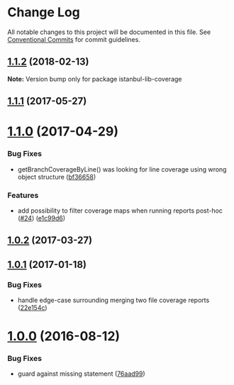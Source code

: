 # Change Log

All notable changes to this project will be documented in this file.
See [Conventional Commits](https://conventionalcommits.org) for commit guidelines.

<a name="1.1.2"></a>
## [1.1.2](https://github.com/istanbuljs/istanbuljs/compare/istanbul-lib-coverage@1.1.1...istanbul-lib-coverage@1.1.2) (2018-02-13)




**Note:** Version bump only for package istanbul-lib-coverage

<a name="1.1.1"></a>
## [1.1.1](https://github.com/istanbuljs/istanbuljs/compare/istanbul-lib-coverage@1.1.0...istanbul-lib-coverage@1.1.1) (2017-05-27)




<a name="1.1.0"></a>
# [1.1.0](https://github.com/istanbuljs/istanbul-lib-coverage/compare/istanbul-lib-coverage@1.0.2...istanbul-lib-coverage@1.1.0) (2017-04-29)


### Bug Fixes

* getBranchCoverageByLine() was looking for line coverage using wrong object structure ([bf36658](https://github.com/istanbuljs/istanbul-lib-coverage/commit/bf36658))


### Features

* add possibility to filter coverage maps when running reports post-hoc ([#24](https://github.com/istanbuljs/istanbuljs/issues/24)) ([e1c99d6](https://github.com/istanbuljs/istanbul-lib-coverage/commit/e1c99d6))




<a name="1.0.2"></a>
## [1.0.2](https://github.com/istanbuljs/istanbul-lib-coverage/compare/istanbul-lib-coverage@1.0.1...istanbul-lib-coverage@1.0.2) (2017-03-27)

<a name="1.0.1"></a>
## [1.0.1](https://github.com/istanbuljs/istanbul-lib-coverage/compare/v1.0.0...v1.0.1) (2017-01-18)


### Bug Fixes

* handle edge-case surrounding merging two file coverage reports ([22e154c](https://github.com/istanbuljs/istanbul-lib-coverage/commit/22e154c))



<a name="1.0.0"></a>
# [1.0.0](https://github.com/istanbuljs/istanbul-lib-coverage/compare/v1.0.0-alpha.3...v1.0.0) (2016-08-12)


### Bug Fixes

* guard against missing statement ([76aad99](https://github.com/istanbuljs/istanbul-lib-coverage/commit/76aad99))
